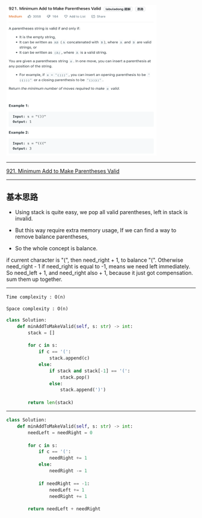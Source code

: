 <img src="2022-11-14-21-49-19.png" width="400" height="400"/>

___
[921. Minimum Add to Make Parentheses Valid](https://leetcode.com/problems/minimum-add-to-make-parentheses-valid/)
___


## 基本思路
* Using stack is quite easy, we pop all valid parentheses, left in stack is invalid.
* But this way require extra memory usage, If we can find a way to remove balance parentheses,

* So the whole concept is balance.

if current character is "(", then need_right + 1, to balance "(". Otherwise need_right - 1
if need_right is equal to -1, means we need left immediately. So need_left + 1, and need_right also + 1, because it just got compensation.
sum them up together.

___

`Time complexity : O(n)`

`Space complexity : O(n)`
```python
class Solution:
    def minAddToMakeValid(self, s: str) -> int:
        stack = []
        
        for c in s:
            if c == '(':
                stack.append(c)
            else:
                if stack and stack[-1] == '(':
                    stack.pop()
                else:
                    stack.append(')')
        
        return len(stack)
```

___

```python
class Solution:
    def minAddToMakeValid(self, s: str) -> int:
        needLeft = needRight = 0
        
        for c in s:
            if c == '(':
                needRight += 1
            else:
                needRight -= 1
                
            if needRight == -1:
                needLeft += 1
                needRight += 1
                
        return needLeft + needRight
```